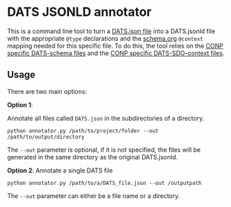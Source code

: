 # DATS JSONLD annotator


This is a command line tool to turn a [DATS.json file](https://github.com/datatagsuite) into a DATS.jsonld file with the appropriate `@type` declarations and the
[schema.org](https://schema.org/) `@context` mapping needed for this specific file. To do this, the tool relies on the [CONP specific DATS-schema files](https://github.com/CONP-PCNO/schema) and
the [CONP specific DATS-SDO-context files](https://github.com/CONP-PCNO/context).

## Usage

There are two main options:

**Option 1**:

Annotate all files called `DATS.json` in the subdirectories of a directory.

```shell
python annotator.py /path/to/project/folder --out /path/to/output/directory
```

The `--out` parameter is optional, if it is not specified, the files will be generated in the
same directory as the original DATS.jsonld.

**Option 2**:
Annotate a single DATS file
```shell
python annotator.py /path/to/a/DATS_file.json --out /outputpath
```

The `--out` parameter can either be a file name or a directory.
